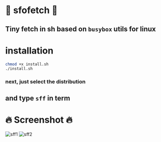# :space_invader: sfofetch :space_invader:
## Tiny fetch in sh based on ``busybox`` utils for linux
# installation
```bash
chmod +x install.sh
./install.sh
```
### next, just select the distribution
## and type ``sff`` in term

# :fire: Screenshot :fire:
![sff1](https://media.discordapp.net/attachments/955362477137362954/957448714157445190/2022-03-27_04-18.png?raw=true)
![sff2](https://cdn.discordapp.com/attachments/955362477137362954/957696740235022366/2022-03-27_20-44.png?raw=true)
